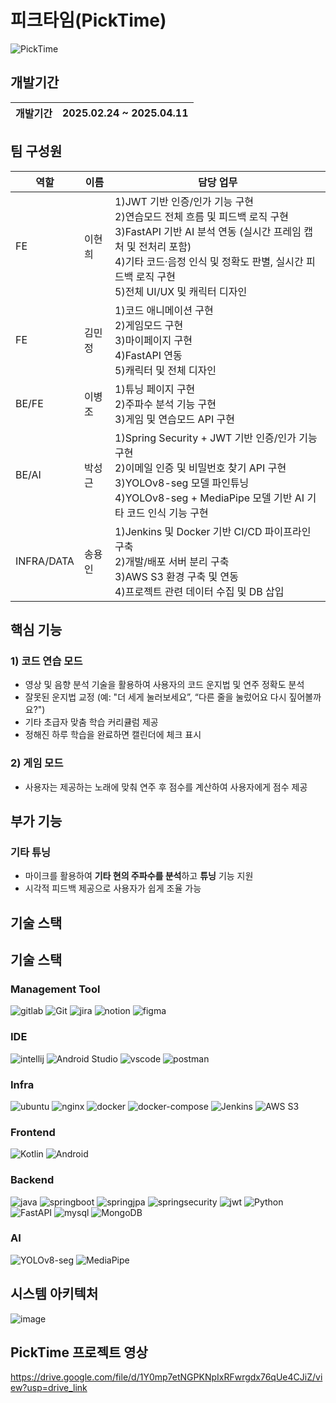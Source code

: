 # 피크타임(PickTime)
![PickTime](https://github.com/user-attachments/assets/78dfd822-5b3a-4379-9e43-27793e99d1d1)

## 개발기간
| 개발기간 | 2025.02.24 ~ 2025.04.11 |
|----------|-------------------------|

## 팀 구성원
| 역할       | 이름   | 담당 업무 |
|------------|--------|---------------------------------------------------------------|
| FE         | 이현희 | 1)JWT 기반 인증/인가 기능 구현<br>2)연습모드 전체 흐름 및 피드백 로직 구현<br>3)FastAPI 기반 AI 분석 연동 (실시간 프레임 캡처 및 전처리 포함)<br>4)기타 코드·음정 인식 및 정확도 판별, 실시간 피드백 로직 구현<br>5)전체 UI/UX 및 캐릭터 디자인 |
| FE         | 김민정 | 1)코드 애니메이션 구현<br>2)게임모드 구현<br>3)마이페이지 구현<br>4)FastAPI 연동<br>5)캐릭터 및 전체 디자인 |
| BE/FE      | 이병조 | 1)튜닝 페이지 구현<br>2)주파수 분석 기능 구현<br>3)게임 및 연습모드 API 구현 |
| BE/AI      | 박성근 | 1)Spring Security + JWT 기반 인증/인가 기능 구현<br>2)이메일 인증 및 비밀번호 찾기 API 구현<br>3)YOLOv8-seg 모델 파인튜닝<br>4)YOLOv8-seg + MediaPipe 모델 기반 AI 기타 코드 인식 기능 구현 |
| INFRA/DATA | 송용인 | 1)Jenkins 및 Docker 기반 CI/CD 파이프라인 구축<br>2)개발/배포 서버 분리 구축<br>3)AWS S3 환경 구축 및 연동<br>4)프로젝트 관련 데이터 수집 및 DB 삽입 |

## 핵심 기능
### 1) **코드 연습 모드**
- 영상 및 음향 분석 기술을 활용하여 사용자의 코드 운지법 및 연주 정확도 분석
- 잘못된 운지법 교정 (예: "더 세게 눌러보세요”, “다른 줄을 눌렀어요 다시 짚어볼까요?")
- 기타 초급자 맞춤 학습 커리큘럼 제공
- 정해진 하루 학습을 완료하면 캘린더에 체크 표시
### 2) **게임 모드**
- 사용자는 제공하는 노래에 맞춰 연주 후 점수를 계산하여 사용자에게 점수 제공

## 부가 기능
### **기타 튜닝**
- 마이크를 활용하여 **기타 현의 주파수를 분석**하고 **튜닝** 기능 지원
- 시각적 피드백 제공으로 사용자가 쉽게 조율 가능

## 기술 스택
## 기술 스택

### Management Tool

![gitlab](https://img.shields.io/badge/gitlab-FC6D26?style=for-the-badge&logo=gitlab&logoColor=white)
![Git](https://img.shields.io/badge/Git-F05032?style=for-the-badge&logo=git&logoColor=white)
![jira](https://img.shields.io/badge/jira-0052CC?style=for-the-badge&logo=jira&logoColor=white)
![notion](https://img.shields.io/badge/notion-000000?style=for-the-badge&logo=notion&logoColor=white)
![figma](https://img.shields.io/badge/figma-F24E1E?style=for-the-badge&logo=figma&logoColor=white)

### IDE

![intellij](https://img.shields.io/badge/intellij_idea-000000?style=for-the-badge&logo=intellijidea&logoColor=white)
![Android Studio](https://img.shields.io/badge/Android%20Studio-3DDC84?style=for-the-badge&logo=androidstudio&logoColor=white)
![vscode](https://img.shields.io/badge/vscode-0078d7?style=for-the-badge&logo=visual%20studio&logoColor=white)
![postman](https://img.shields.io/badge/postman-FF6C37?style=for-the-badge&logo=postman&logoColor=white)

### Infra

![ubuntu](https://img.shields.io/badge/ubuntu-E95420?style=for-the-badge&logo=ubuntu&logoColor=white)
![nginx](https://img.shields.io/badge/nginx-009639?style=for-the-badge&logo=nginx&logoColor=white)
![docker](https://img.shields.io/badge/docker-2496ED?style=for-the-badge&logo=docker&logoColor=white)
![docker-compose](https://img.shields.io/badge/Docker_Compose-393E46?style=for-the-badge&logo=docker&logoColor=white)
![Jenkins](https://img.shields.io/badge/Jenkins-D24939?style=for-the-badge&logo=jenkins&logoColor=white)
![AWS S3](https://img.shields.io/badge/AWS%20S3-569A31?style=for-the-badge&logo=amazons3&logoColor=white)


### Frontend

![Kotlin](https://img.shields.io/badge/Kotlin-7F52FF?style=for-the-badge&logo=kotlin&logoColor=white)
![Android](https://img.shields.io/badge/Android-3DDC84?style=for-the-badge&logo=android&logoColor=white)



### Backend

![java](https://img.shields.io/badge/Java-007396?style=for-the-badge)
![springboot](https://img.shields.io/badge/spring%20boot-6DB33F?style=for-the-badge&logo=springboot&logoColor=white)
![springjpa](https://img.shields.io/badge/spring%20jpa-6DB33F?style=for-the-badge&logo=Spring&logoColor=white)
![springsecurity](https://img.shields.io/badge/spring%20security-6DB33F?style=for-the-badge&logo=springsecurity&logoColor=white)
![jwt](https://img.shields.io/badge/jwt-000000?style=for-the-badge&logo=jwt&logoColor=white)
![Python](https://img.shields.io/badge/Python-3776AB?style=for-the-badge&logo=python&logoColor=white)
![FastAPI](https://img.shields.io/badge/FastAPI-009688?style=for-the-badge&logo=fastapi&logoColor=white)
![mysql](https://img.shields.io/badge/mysql-4479A1?style=for-the-badge&logo=mysql&logoColor=white)
![MongoDB](https://img.shields.io/badge/MongoDB-47A248?style=for-the-badge&logo=mongodb&logoColor=white)

### AI

![YOLOv8-seg](https://img.shields.io/badge/YOLOv8--seg-FF6F00?style=for-the-badge&logo=opencv&logoColor=white)
![MediaPipe](https://img.shields.io/badge/MediaPipe-FF6F00?style=for-the-badge&logo=google&logoColor=white)


## 시스템 아키텍처
![image](https://github.com/user-attachments/assets/7aa80af0-360d-47f4-9a9d-9580dd5ac818)

## PickTime 프로젝트 영상
https://drive.google.com/file/d/1Y0mp7etNGPKNpIxRFwrgdx76qUe4CJiZ/view?usp=drive_link

